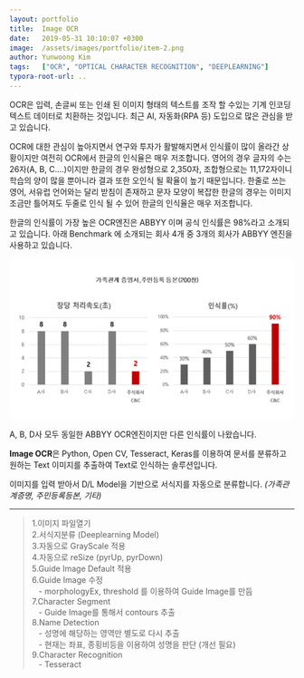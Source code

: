 ```yaml
---
layout: portfolio
title:  Image OCR
date:   2019-05-31 10:10:07 +0300
image:  /assets/images/portfolio/item-2.png
author: Yunwoong Kim
tags:   ["OCR", "OPTICAL CHARACTER RECOGNITION", "DEEPLEARNING"]
typora-root-url: ..
---
```


OCR은 입력, 손글씨 또는 인쇄 된 이미지 형태의 텍스트를 조작 할 수있는 기계 인코딩 텍스트 데이터로 치환하는 것입니다. 최근 AI, 자동화(RPA 등) 도입으로 많은 관심을 받고 있습니다. 

OCR에 대한 관심이 높아지면서 연구와 투자가 활발해지면서 인식률이 많이 올라간 상황이지만 여전히 OCR에서 한글의 인식율은 매우 저조합니다. 영어의 경우 글자의 수는 26자(A, B, C....)이지만 한글의 경우 완성형으로 2,350자, 조합형으로는 11,172자이니 학습의 양이 많을 뿐아니라 결과 또한 오인식 될 확율이 높기 때문입니다. 한줄로 쓰는 영어, 서유럽 언어와는 달리 받침이 존재하고 문자 모양이 복잡한 한글의 경우는 이미지 조금만 틀어져도 두줄로 인식 될 수 있어 한글의 인식율은 매우 저조합니다. 



한글의 인식률이 가장 높은 OCR엔진은 ABBYY 이며 공식 인식률은 98%라고 소개되고 있습니다. 아래 Benchmark 에 소개되는 회사 4개 중 3개의 회사가 ABBYY 엔진을 사용하고 있습니다.

![`18.09 벤치마크 결과](/assets/images/portfolio/ocr/benchmark.png)

A, B, D사 모두 동일한 ABBYY OCR엔진이지만 다른 인식률이 나왔습니다. 

**Image OCR**은 Python, Open CV, Tesseract, Keras를 이용하여 문서를 분류하고 원하는 Text 이미지를 추출하여 Text로 인식하는 솔루션입니다.



이미지를 입력 받아서 D/L Model을 기반으로 서식지를 자동으로 분류합니다.  *(가족관계증명, 주민등록등본, 기타)* 

---
> 1.이미지 파일열기 <br>
> 2.서식지분류 (Deeplearning Model) <br>
> 3.자동으로 GrayScale 적용 <br>
> 4.자동으로 reSize (pyrUp, pyrDown) <br>
> 5.Guide Image Default 적용 <br>
> 6.Guide Image 수정 <br>
>   &nbsp;&nbsp;&nbsp;-&nbsp;morphologyEx, threshold 를 이용하여 Guide Image를 만듬
>7.Character Segment <br>
>   &nbsp;&nbsp;&nbsp;-&nbsp;Guide Image를 통해서 contours 추출 <br>
>8.Name Detection <br>
>   &nbsp;&nbsp;&nbsp;-&nbsp;성명에 해당하는 영역만 별도로 다시 추출 <br>
>   &nbsp;&nbsp;&nbsp;-&nbsp;현재는 좌표, 종횡비등을 이용하여 성명을 판단 (개선 필요) <br>
>9.Character Recognition <br>
>   &nbsp;&nbsp;&nbsp;-&nbsp;Tesseract

